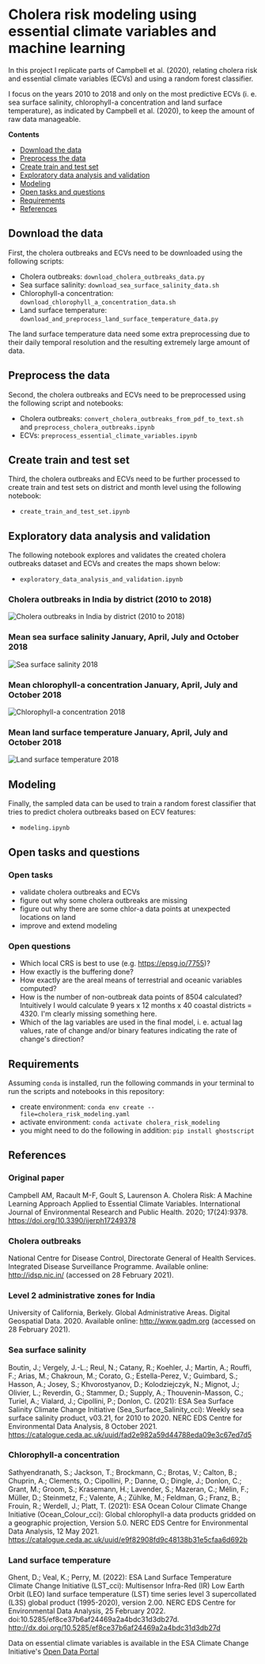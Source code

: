 # Cholera risk modeling using essential climate variables and machine learning

In this project I replicate parts of Campbell et al. (2020), relating cholera risk and essential climate variables (ECVs) and using a random forest classifier.

I focus on the years 2010 to 2018 and only on the most predictive ECVs (i. e. sea surface salinity, chlorophyll-a concentration and land surface temperature), as indicated by Campbell et al. (2020), to keep the amount of raw data manageable.

**Contents**

- [Download the data](#download-the-data)
- [Preprocess the data](#preprocess-the-data)
- [Create train and test set](#create-train-and-test-set)
- [Exploratory data analysis and validation](#exploratory-data-analysis-and-validation)
- [Modeling](#modeling)
- [Open tasks and questions](#open-tasks-and-questions)
- [Requirements](#requirements)
- [References](#references)



## Download the data

First, the cholera outbreaks and ECVs need to be downloaded using the following scripts:
- Cholera outbreaks: `download_cholera_outbreaks_data.py`
- Sea surface salinity: `download_sea_surface_salinity_data.sh`
- Chlorophyll-a concentration: `download_chlorophyll_a_concentration_data.sh`
- Land surface temperature: `download_and_preprocess_land_surface_temperature_data.py`

The land surface temperature data need some extra preprocessing due to their daily temporal resolution and the resulting extremely large amount of data.



## Preprocess the data

Second, the cholera outbreaks and ECVs need to be preprocessed using the following script and notebooks:
- Cholera outbreaks:  `convert_cholera_outbreaks_from_pdf_to_text.sh` and `preprocess_cholera_outbreaks.ipynb`
- ECVs: `preprocess_essential_climate_variables.ipynb`



## Create train and test set

Third, the cholera outbreaks and ECVs need to be further processed to create train and test sets on district and month level using the following notebook:
- `create_train_and_test_set.ipynb`



## Exploratory data analysis and validation

The following notebook explores and validates the created cholera outbreaks dataset and ECVs and creates the maps shown below:
- `exploratory_data_analysis_and_validation.ipynb`

### Cholera outbreaks in India by district (2010 to 2018)
![Cholera outbreaks in India by district (2010 to 2018)](0_images/cholera_outbreaks_india_district_2010_2018.png 'Cholera outbreaks in India by district (2010 to 2018)')

### Mean sea surface salinity January, April, July and October 2018
![Sea surface salinity 2018](0_images/sss_2018.png 'Sea surface salinity 2018')

### Mean chlorophyll-a concentration January, April, July and October 2018
![Chlorophyll-a concentration 2018](0_images/chlora_2018.png 'Chlorophyll-a concentration 2018')

### Mean land surface temperature January, April, July and October 2018
![Land surface temperature 2018](0_images/lst_2018.png 'Land surface temperature 2018')



## Modeling

Finally, the sampled data can be used to train a random forest classifier that tries to predict cholera outbreaks based on ECV features:
- `modeling.ipynb`



## Open tasks and questions

### Open tasks

- validate cholera outbreaks and ECVs
- figure out why some cholera outbreaks are missing
- figure out why there are some chlor-a data points at unexpected locations on land
- improve and extend modeling

### Open questions

- Which local CRS is best to use (e.g. https://epsg.io/7755)?
- How exactly is the buffering done?
- How exactly are the areal means of terrestrial and oceanic variables computed?
- How is the number of non-outbreak data points of 8504 calculated? Intuitively I would calculate 9 years x 12 months x 40 coastal districts = 4320. I'm clearly missing something here.
- Which of the lag variables are used in the final model, i. e. actual lag values, rate of change and/or binary features indicating the rate of change's direction?



## Requirements

Assuming `conda` is installed, run the following commands in your terminal to run the scripts and notebooks in this repository:

- create environment: `conda env create --file=cholera_risk_modeling.yaml`
- activate environment: `conda activate cholera_risk_modeling`
- you might need to do the following in addition: `pip install ghostscript`



## References

### Original paper
Campbell AM, Racault M-F, Goult S, Laurenson A. Cholera Risk: A Machine Learning Approach Applied to Essential Climate Variables. International Journal of Environmental Research and Public Health. 2020; 17(24):9378. https://doi.org/10.3390/ijerph17249378 

### Cholera outbreaks
National Centre for Disease Control, Directorate General of Health Services. Integrated Disease Surveillance Programme. Available online: http://idsp.nic.in/ (accessed on 28 February 2021).

### Level 2 administrative zones for India
University of California, Berkely. Global Administrative Areas. Digital Geospatial Data. 2020. Available online: http://www.gadm.org (accessed on 28 February 2021).

### Sea surface salinity
Boutin, J.; Vergely, J.-L.; Reul, N.; Catany, R.; Koehler, J.; Martin, A.; Rouffi, F.; Arias, M.; Chakroun, M.; Corato, G.; Estella-Perez, V.; Guimbard, S.; Hasson, A.; Josey, S.; Khvorostyanov, D.; Kolodziejczyk, N.; Mignot, J.; Olivier, L.; Reverdin, G.; Stammer, D.; Supply, A.; Thouvenin-Masson, C.; Turiel, A.; Vialard, J.; Cipollini, P.; Donlon, C. (2021): ESA Sea Surface Salinity Climate Change Initiative (Sea_Surface_Salinity_cci): Weekly sea surface salinity product, v03.21, for 2010 to 2020. NERC EDS Centre for Environmental Data Analysis, 8 October 2021. https://catalogue.ceda.ac.uk/uuid/fad2e982a59d44788eda09e3c67ed7d5

### Chlorophyll-a concentration
Sathyendranath, S.; Jackson, T.; Brockmann, C.; Brotas, V.; Calton, B.; Chuprin, A.; Clements, O.; Cipollini, P.; Danne, O.; Dingle, J.; Donlon, C.; Grant, M.; Groom, S.; Krasemann, H.; Lavender, S.; Mazeran, C.; Mélin, F.; Müller, D.; Steinmetz, F.; Valente, A.; Zühlke, M.; Feldman, G.; Franz, B.; Frouin, R.; Werdell, J.; Platt, T. (2021): ESA Ocean Colour Climate Change Initiative (Ocean_Colour_cci): Global chlorophyll-a data products gridded on a geographic projection, Version 5.0. NERC EDS Centre for Environmental Data Analysis, 12 May 2021. https://catalogue.ceda.ac.uk/uuid/e9f82908fd9c48138b31e5cfaa6d692b

### Land surface temperature
Ghent, D.; Veal, K.; Perry, M. (2022): ESA Land Surface Temperature Climate Change Initiative (LST_cci): Multisensor Infra-Red (IR) Low Earth Orbit (LEO) land surface temperature (LST) time series level 3 supercollated (L3S) global product (1995-2020), version 2.00. NERC EDS Centre for Environmental Data Analysis, 25 February 2022. doi:10.5285/ef8ce37b6af24469a2a4bdc31d3db27d. http://dx.doi.org/10.5285/ef8ce37b6af24469a2a4bdc31d3db27d

Data on essential climate variables is available in the ESA Climate Change Initiative's [Open Data Portal](https://climate.esa.int/en/odp/#/dashboard)